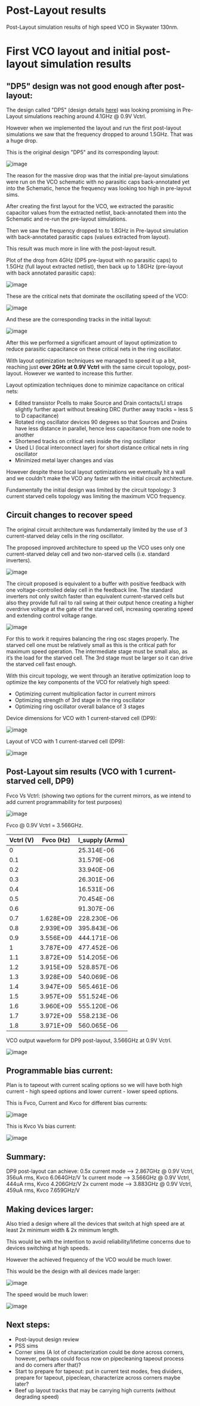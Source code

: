 # Post-Layout results
Post-Layout simulation results of high speed VCO in Skywater 130nm.

First VCO layout and initial post-layout simulation results
====
"DP5" design was not good enough after post-layout:
------
The design called "DP5" (design details [here](https://github.com/powergainer/vco/blob/main/Initial_design_investigation.md)) was looking promising in Pre-Layout simulations reaching around 4.1GHz @ 0.9V Vctrl.

However when we implemented the layout and run the first post-layout simulations we saw that the frequency dropped to around 1.5GHz. That was a huge drop.

This is the original design "DP5" and its corresponding layout:

![image](https://user-images.githubusercontent.com/95447782/155851428-3a0457ab-87d9-47ae-89a0-8701611c8fd1.png)


The reason for the massive drop was that the initial pre-layout simulations were run on the VCO schematic with no parasitic caps back-annotated yet into the Schematic, hence the frequency was looking too high in pre-layout sims.

After creating the first layout for the VCO, we extracted the parasitic capacitor values from the extracted netlist, back-annotated them into the Schematic and re-run the pre-layout simulations.

Then we saw the frequency dropped to to 1.8GHz in Pre-layout simulation with back-annotated parasitic caps (values extracted from layout).

This result was much more in line with the post-layout result.

Plot of the drop from 4GHz (DP5 pre-layout with no parasitic caps) to 1.5GHz (full layout extracted netlist), then back up to 1.8GHz (pre-layout with back annotated parasitic caps):

![image](https://user-images.githubusercontent.com/95447782/155850939-ce73f9ae-32ef-4c61-b42a-ab32810a30aa.png)



These are the critical nets that dominate the oscillating speed of the VCO:

![image](https://user-images.githubusercontent.com/95447782/155851084-13f3a256-5ef5-41ef-b05d-8682ed3f6ae6.png)

And these are the corresponding tracks in the initial layout:

![image](https://user-images.githubusercontent.com/95447782/155851110-65d0ff66-0a1b-4e4e-989a-4664155102ed.png)



After this we performed a significant amount of layout optimization to reduce parasitic capacitance on these critical nets in the ring oscillator.

With layout optimization techniques we managed to speed it up a bit, reaching just **over 2GHz at 0.9V Vctrl** with the same circuit topology, post-layout. However we wanted to increase this further.

Layout optimization techniques done to minimize capacitance on critical nets:
* Edited transistor Pcells to make Source and Drain contacts/LI straps slightly further apart without breaking DRC (further away tracks = less S to D capacitance)
* Rotated ring oscillator devices 90 degrees so that Sources and Drains have less distance in parallel, hence less capacitance from one node to another
* Shortened tracks on critical nets inside the ring oscillator
* Used LI (local interconnect layer) for short distance critical nets in ring oscillator
* Minimized metal layer changes and vias

However despite these local layout optimizations we eventually hit a wall and we couldn't make the VCO any faster with the initial circuit architecture.

Fundamentally the initial design was limited by the circuit topology: 3 current starved cells topology was limiting the maximum VCO frequency.



Circuit changes to recover speed
------
The original circuit architecture was fundamentally limited by the use of 3 current-starved delay cells in the ring oscillator.

The proposed improved architecture to speed up the VCO uses only one current-starved delay cell and two non-starved cells (i.e. standard inverters).

![image](https://user-images.githubusercontent.com/95447782/155852188-53bcd6bf-f415-45a9-b41e-0f4d696cd764.png)

The circuit proposed is equivalent to a buffer with positive feedback with one voltage-controlled delay cell in the feedback line. The standard inverters not only switch faster than equivalent current-starved cells but also they provide full rail to rail swing at their output hence creating a higher overdrive voltage at the gate of the starved cell, increasing operating speed and extending control voltage range.

![image](https://user-images.githubusercontent.com/95447782/155852210-26125757-1e2d-4189-bf13-cf728838c905.png)


For this to work it requires balancing the ring osc stages properly.
The starved cell one must be relatively small as this is the critical path for maximum speed operation.
The intermediate stage must be small also, as it’s the load for the starved cell.
The 3rd stage must be larger so it can drive the starved cell fast enough.


With this circuit topology, we went through an iterative optimization loop to optimize the key components of the VCO for relatively high speed:
* Optimizing current multiplication factor in current mirrors
* Optimizing strength of 3rd stage in the ring oscillator
* Optimizing ring oscillator overall balance of 3 stages

Device dimensions for VCO with 1 current-starved cell (DP9):

![image](https://user-images.githubusercontent.com/95447782/155852569-27e3ee61-9785-4331-8dbd-0c0872f6ec14.png)

Layout of VCO with 1 current-starved cell (DP9):

![image](https://user-images.githubusercontent.com/95447782/155852731-50e7df0f-eb6e-4cec-b07b-8c8d05e78c76.png)


Post-Layout sim results (VCO with 1 current-starved cell, DP9)
---------
Fvco Vs Vctrl: (showing two options for the current mirrors, as we intend to add current programmability for test purposes)

![image](https://user-images.githubusercontent.com/95447782/155853118-202d4f89-0556-44f9-9e5c-0159e0194455.png)

Fvco @ 0.9V Vctrl = 3.566GHz.

|	Vctrl (V)	|	Fvco (Hz)	|	I_supply (Arms)	|
|	-----	|	-----	|	-----	|
|	0	|		|	25.314E-06	|
|	0.1	|		|	31.579E-06	|
|	0.2	|		|	33.940E-06	|
|	0.3	|		|	26.301E-06	|
|	0.4	|		|	16.531E-06	|
|	0.5	|		|	70.454E-06	|
|	0.6	|		|	91.307E-06	|
|	0.7	|	1.628E+09	|	228.230E-06	|
|	0.8	|	2.939E+09	|	395.843E-06	|
|	0.9	|	3.556E+09	|	444.171E-06	|
|	1	|	3.787E+09	|	477.452E-06	|
|	1.1	|	3.872E+09	|	514.205E-06	|
|	1.2	|	3.915E+09	|	528.857E-06	|
|	1.3	|	3.928E+09	|	540.069E-06	|
|	1.4	|	3.947E+09	|	565.461E-06	|
|	1.5	|	3.957E+09	|	551.524E-06	|
|	1.6	|	3.960E+09	|	555.120E-06	|
|	1.7	|	3.972E+09	|	558.213E-06	|
|	1.8	|	3.971E+09	|	560.065E-06	|



VCO output waveform for DP9 post-layout, 3.566GHz at 0.9V Vctrl.

![image](https://user-images.githubusercontent.com/95447782/155856800-6cfce11d-851e-46c0-8259-60d405f05c61.png)


Programmable bias current:
---------------
Plan is to tapeout with current scaling options so we will have both high current - high speed options and lower current - lower speed options.

This is Fvco, Current and Kvco for different bias currents:

![image](https://user-images.githubusercontent.com/95447782/155856852-502e37cd-547e-4f04-b14b-38392db00f19.png)


This is Kvco Vs bias current:

![image](https://user-images.githubusercontent.com/95447782/155856869-b7bdd7b6-43c4-4bb7-91de-5a3c5eefae02.png)




Summary:
-------------
DP9 post-layout can achieve:
0.5x current mode --> 2.867GHz @ 0.9V Vctrl, 356uA rms, Kvco 6.064GHz/V
1x current mode --> 3.566GHz @ 0.9V Vctrl, 444uA rms, Kvco 4.206GHz/V
2x current mode --> 3.883GHz @ 0.9V Vctrl, 459uA rms, Kvco 7.659GHz/V


Making devices larger:
------------
Also tried a design where all the devices that switch at high speed are at least 2x minimum width & 2x minimum length.

This would be with the intention to avoid reliability/lifetime concerns due to devices switching at high speeds.

However the achieved frequency of the VCO would be much lower.

This would be the design with all devices made larger:

![image](https://user-images.githubusercontent.com/95447782/155857101-b1b52589-8a59-4a8c-9834-9fc9deb31449.png)

The speed would be much lower:

![image](https://user-images.githubusercontent.com/95447782/155857219-425b85cf-c7c8-469f-8ae6-5f7c0eaf3d35.png)






Next steps:
-------------
* Post-layout design review
* PSS sims
* Corner sims (A lot of characterization could be done across corners, however, perhaps could focus now on pipecleaning tapeout process and do corners after that)?
* Start to prepare for tapeout: put in current test modes, freq dividers, prepare for tapeout, pipeclean, characterize across corners maybe later?
* Beef up layout tracks that may be carrying high currents (without degrading speed)






